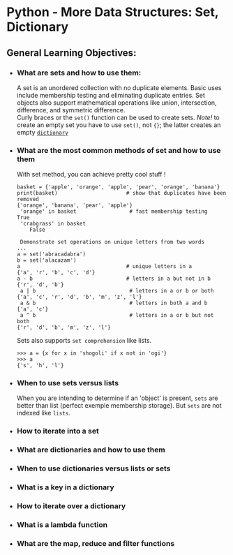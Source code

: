 # **Python - More Data Structures: Set, Dictionary** 

## General Learning Objectives: <br>

- ### What are sets and how to use them: <br>
	A set is an unordered collection with no duplicate elements. Basic uses include membership testing and eliminating duplicate entries. Set objects also support mathematical operations like union, intersection, difference, and symmetric difference. <br>
	Curly braces or the ```set()``` function can be used to create sets. *Note!* to create an empty set you have to use ```set()```, not ```{}```; the latter creates an empty [```dictionary```](#dictionaries)
	
- ### What are the most common methods of set and how to use them <br>
	With set method, you can achieve pretty cool stuff !
	```
	basket = {'apple', 'orange', 'apple', 'pear', 'orange', 'banana'}
	print(basket)                      # show that duplicates have been removed
	{'orange', 'banana', 'pear', 'apple'}
	 'orange' in basket                 # fast membership testing
	True
	 'crabgrass' in basket
		False

	 Demonstrate set operations on unique letters from two words
	...
 	a = set('abracadabra')
 	b = set('alacazam')
 	a                                  # unique letters in a
	{'a', 'r', 'b', 'c', 'd'}
	a - b                              # letters in a but not in b
	{'r', 'd', 'b'}
	 a | b                              # letters in a or b or both
	{'a', 'c', 'r', 'd', 'b', 'm', 'z', 'l'}
	 a & b                              # letters in both a and b
	{'a', 'c'}
	 a ^ b                              # letters in a or b but not both
	{'r', 'd', 'b', 'm', 'z', 'l'}
	```
	Sets also supports `set comprehension` like lists.
	```
	>>> a = {x for x in 'shogoli' if x not in 'ogi'}
	>>> a
	{'s', 'h', 'l'}
	```
	
- ### When to use sets versus lists
	When you are intending to determine if an 'object' is present, `sets` are better than list (perfect exemple membership storage). But `sets` are not indexed like `lists`.
- ### How to iterate into a set
- ### What are dictionaries and how to use them
- ### When to use dictionaries versus lists or sets
- ### What is a key in a dictionary
- ### How to iterate over a dictionary
- ### What is a lambda function
- ### What are the map, reduce and filter functions
